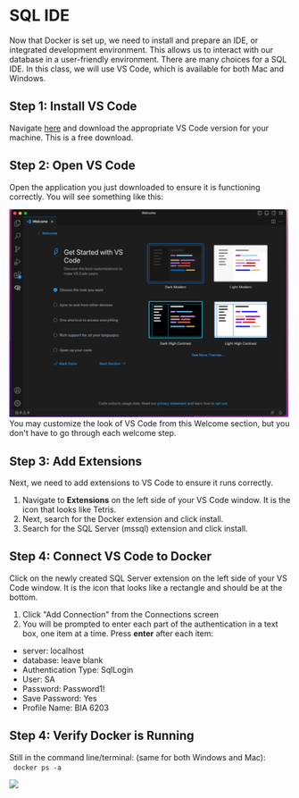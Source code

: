 SQL IDE
======
Now that Docker is set up, we need to install and prepare an IDE, or integrated development environment. This allows us to interact with our database in a user-friendly environment.
There are many choices for a SQL IDE. In this class, we will use VS Code, which is available for both Mac and Windows.

Step 1: Install VS Code
------
Navigate [here](https://code.visualstudio.com/Download) and download the appropriate VS Code version for your machine. This is a free download. 

Step 2: Open VS Code
------
Open the application you just downloaded to ensure it is functioning correctly. You will see something like this:

<img src="https://github.com/emilyadale/ru_databases/blob/b556a073f47144de2d138b4e9081e043fa1e3011/Environment%20Setup/VS%20Code.png" width="500"> <br>
You may customize the look of VS Code from this Welcome section, but you don't have to go through each welcome step.


Step 3: Add Extensions
------
Next, we need to add extensions to VS Code to ensure it runs correctly.

1. Navigate to **Extensions** on the left side of your VS Code window. It is the icon that looks like Tetris.
2. Next, search for the Docker extension and click install.
3. Search for the SQL Server (mssql) extension and click install.

Step 4: Connect VS Code to Docker
------
Click on the newly created SQL Server extension on the left side of your VS Code window. It is the icon that looks like a rectangle and should be at the bottom.
1. Click "Add Connection" from the Connections screen
2. You will be prompted to enter each part of the authentication in a text box, one item at a time. Press **enter** after each item:
* server: localhost
* database: leave blank
* Authentication Type: SqlLogin
* User: SA
* Password: Password1!
* Save Password: Yes
* Profile Name: BIA 6203


Step 4: Verify Docker is Running
------
Still in the command line/terminal: (same for both Windows and Mac): <br>
``` docker ps -a``` <br>

<img src="https://github.com/emilyadale/ru_databases/blob/88867e6fe5d70bd2e54bc8bd87f7e4b61b1cf5a4/Environment%20Setup/DockerPort.png">
